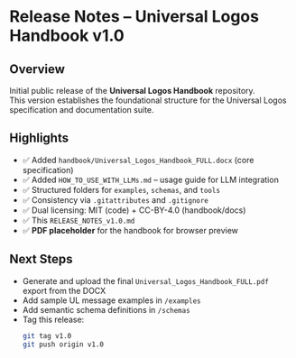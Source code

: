 # Release Notes – Universal Logos Handbook v1.0

## Overview
Initial public release of the **Universal Logos Handbook** repository.  
This version establishes the foundational structure for the Universal Logos specification and documentation suite.

## Highlights
- ✅ Added `handbook/Universal_Logos_Handbook_FULL.docx` (core specification)
- ✅ Added `HOW_TO_USE_WITH_LLMs.md` – usage guide for LLM integration
- ✅ Structured folders for `examples`, `schemas`, and `tools`
- ✅ Consistency via `.gitattributes` and `.gitignore`
- ✅ Dual licensing: MIT (code) + CC-BY-4.0 (handbook/docs)
- ✅ This `RELEASE_NOTES_v1.0.md`
- ✅ **PDF placeholder** for the handbook for browser preview

## Next Steps
- Generate and upload the final `Universal_Logos_Handbook_FULL.pdf` export from the DOCX
- Add sample UL message examples in `/examples`
- Add semantic schema definitions in `/schemas`
- Tag this release:
  ```bash
  git tag v1.0
  git push origin v1.0
  ```
